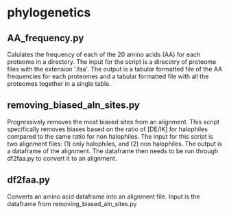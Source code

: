 # phylogenetics
## AA_frequency.py
Calulates the frequency of each of the 20 amino acids (AA) for each proteome in a directory. The input for the script is a direcotry of proteome files with the extension '.faa'. The output is a tabular formatted file of the AA frequencies for each proteomes and a tabular formatted file with all the proteomes together in a single table.

## removing_biased_aln_sites.py
Progressively removes the most biased sites from an alignment. This script specifically removes biases based on the ratio of [DE/IK] for halophiles compared to the same ratio for non halophiles. The input for this script is two alignment files: (1) only halophiles, and (2) non halophiles. The output is a dataframe of the alignment. The dataframe then needs to be run through df2faa.py to convert it to an alignment.

## df2faa.py
Converts an amino acid dataframe into an alignment file. Input is the dataframe from removing_biased_aln_sites.py
